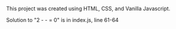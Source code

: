 This project was created using HTML, CSS, and Vanilla Javascript.

Solution to "2 - - = 0" is in index.js, line 61-64
